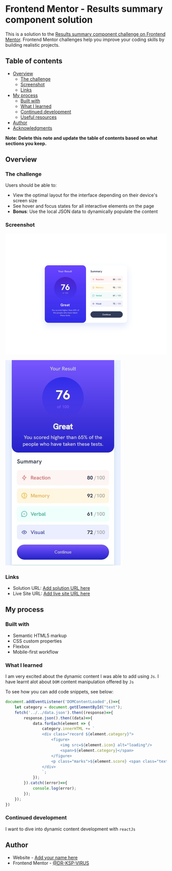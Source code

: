 # Frontend Mentor - Results summary component solution

This is a solution to the [Results summary component challenge on Frontend Mentor](https://www.frontendmentor.io/challenges/results-summary-component-CE_K6s0maV). Frontend Mentor challenges help you improve your coding skills by building realistic projects. 

## Table of contents

- [Overview](#overview)
  - [The challenge](#the-challenge)
  - [Screenshot](#screenshot)
  - [Links](#links)
- [My process](#my-process)
  - [Built with](#built-with)
  - [What I learned](#what-i-learned)
  - [Continued development](#continued-development)
  - [Useful resources](#useful-resources)
- [Author](#author)
- [Acknowledgments](#acknowledgments)

**Note: Delete this note and update the table of contents based on what sections you keep.**

## Overview

### The challenge

Users should be able to:

- View the optimal layout for the interface depending on their device's screen size
- See hover and focus states for all interactive elements on the page
- **Bonus**: Use the local JSON data to dynamically populate the content

### Screenshot

![Design preview for the results summary component coding challenge](./design/desktop-design.jpg)

![Design preview for the results summary component coding challenge](./design/mobile-solution-2.jpeg)


### Links

- Solution URL: [Add solution URL here](https://your-solution-url.com)
- Live Site URL: [Add live site URL here](https://your-live-site-url.com)

## My process

### Built with

- Semantic HTML5 markup
- CSS custom properties
- Flexbox
- Mobile-first workflow

### What I learned

I am very excited about the dynamic content I was able to add using `Js`.
I have learnt alot about `DOM` content manipulation offered by `Js`

To see how you can add code snippets, see below:

```js
document.addEventListener('DOMContentLoaded',()=>{
    let category = document.getElementById("text");
    fetch('../../data.json').then((response)=>{
        response.json().then((data)=>{
            data.forEach(element => {
                category.innerHTML += `
                <div class="record ${element.category}">
                    <figure>
                        <img src=${element.icon} alt="loading"/>
                        <span>${element.category}</span>
                    </figure>
                    <p class="marks">${element.score} <span class="text-gray">/100</span></p>
                </div>
                `;
            });
        }).catch((error)=>{
            console.log(error);
        });
    });
})
```

### Continued development
I want to dive into dynamic content development with `reactJs`


## Author

- Website - [Add your name here](https://www.your-site.com)
- Frontend Mentor - [@DR-KSP-VIRUS](https://www.frontendmentor.io/profile/DR-KSP-VIRUS)